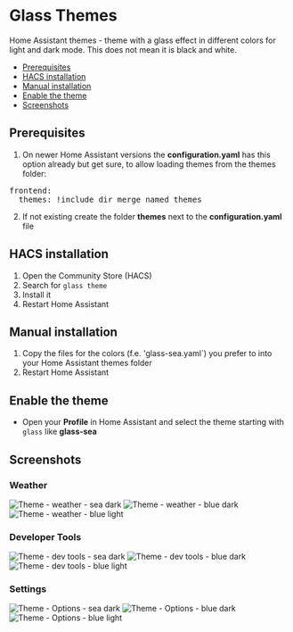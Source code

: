 # Glass Themes
Home Assistant themes - theme with a glass effect in different colors for light and dark mode. This does not mean it is black and white.   

* [Prerequisites](#prerequisites)
* [HACS installation](#hacs_installation)
* [Manual installation](#manual_installation)
* [Enable the theme](#enable_the_theme)
* [Screenshots](#screenshots)

## <a name="prerequisites"></a>Prerequisites
1. On newer Home Assistant versions the **configuration.yaml** has this option already but get sure, to allow loading themes from the themes folder:   

<pre>
frontend:
  themes: !include_dir_merge_named themes
</pre>

2. If not existing create the folder **themes** next to the **configuration.yaml** file

## <a name="hacs_installation"></a>HACS installation
1. Open the Community Store (HACS)
2. Search for `glass theme`
3. Install it
4. Restart Home Assistant

## <a name="manual_installation"></a>Manual installation
1. Copy the files for the colors (f.e. 'glass-sea.yaml`) you prefer to into your Home Assistant themes folder
2. Restart Home Assistant

## <a name="enable_the_theme"></a>Enable the theme
- Open your **Profile** in Home Assistant and select the theme starting with `glass` like **glass-sea**


## <a name="screenshots"></a>Screenshots

### Weather

![Theme - weather - sea dark](https://codeberg.org/developsman/glass-themes/raw/branch/main/docs/sea%20dark%20theme%20on%20weather%20data.PNG)
![Theme - weather - blue dark](https://codeberg.org/developsman/glass-themes/raw/branch/main/docs/blue%20dark%20theme%20on%20weather.PNG)
![Theme - weather - blue light](https://codeberg.org/developsman/glass-themes/raw/branch/main/docs/blue%20theme%20on%20weather.PNG)

### Developer Tools

![Theme - dev tools - sea dark](https://codeberg.org/developsman/glass-themes/raw/branch/main/docs/sea%20dark%20theme%20on%20developer%20tools.PNG)
![Theme - dev tools - blue dark](https://codeberg.org/developsman/glass-themes/raw/branch/main/docs/blue%20dark%20theme%20on%20developer%20tools.PNG)
![Theme - dev tools - blue light](https://codeberg.org/developsman/glass-themes/raw/branch/main/docs/blue%20theme%20on%20developer%20tools.PNG)

### Settings

![Theme - Options - sea dark](https://codeberg.org/developsman/glass-themes/raw/branch/main/docs/sea%20dark%20theme%20on%20options.PNG)
![Theme - Options - blue dark](https://codeberg.org/developsman/glass-themes/raw/branch/main/docs/blue%20dark%20theme%20on%20settings.PNG)
![Theme - Options - blue light](https://codeberg.org/developsman/glass-themes/raw/branch/main/docs/blue%20theme%20on%20settings.PNG)

